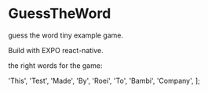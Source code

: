 # GuessTheWord
guess the word tiny example game.


Build with EXPO react-native.

the right words for the game:

  'This',
  'Test',
  'Made',
  'By',
  'Roei',
  'To',
  'Bambi',
  'Company',
];


